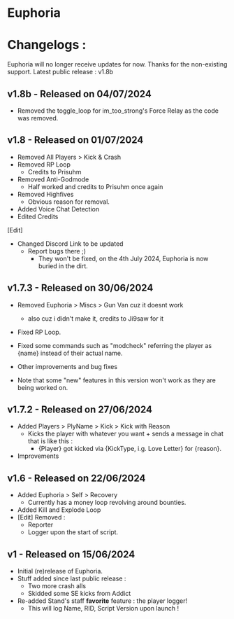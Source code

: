 # Euphoria

# Changelogs :

Euphoria will no longer receive updates for now.
Thanks for the non-existing support.
Latest public release : v1.8b

## v1.8b - Released on 04/07/2024
- Removed the toggle_loop for im_too_strong's Force Relay as the code was removed.

## v1.8 - Released on 01/07/2024
- Removed All Players > Kick & Crash
- Removed RP Loop
  - Credits to Prisuhm
- Removed Anti-Godmode
  - Half worked and credits to Prisuhm once again
- Removed Highfives
  - Obvious reason for removal.
- Added Voice Chat Detection
- Edited Credits

[Edit]

- Changed Discord Link to be updated
  - Report bugs there ;)
    - They won't be fixed, on the 4th July 2024, Euphoria is now buried in the dirt.

## v1.7.3 - Released on 30/06/2024
- Removed Euphoria > Miscs > Gun Van cuz it doesnt work
  - also cuz i didn't make it, credits to Ji9saw for it
- Fixed RP Loop.
- Fixed some commands such as "modcheck" referring the player as {name} instead of their actual name.
- Other improvements and bug fixes

- Note that some "new" features in this version won't work as they are being worked on.

## v1.7.2 - Released on 27/06/2024
- Added Players > PlyName > Kick > Kick with Reason
  - Kicks the player with whatever you want + sends a message in chat that is like this :
    - {Player} got kicked via {KickType, i.g. Love Letter} for {reason}.
- Improvements

## v1.6 - Released on 22/06/2024
- Added Euphoria > Self > Recovery
  - Currently has a money loop revolving around bounties.
- Added Kill and Explode Loop
- [Edit] Removed :
  - Reporter
  - Logger upon the start of script.

## v1 - Released on 15/06/2024
- Initial (re)release of Euphoria.
- Stuff added since last public release :
  - Two more crash alls
  - Skidded some SE kicks from Addict
- Re-added Stand's staff **favorite** feature : the player logger!
  - This will log Name, RID, Script Version upon launch !

